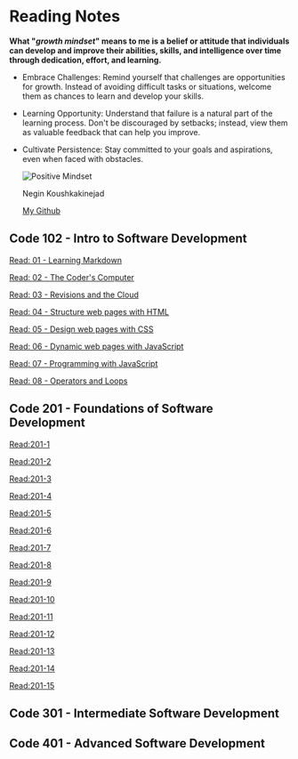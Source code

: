 # Reading Notes

**What "_growth mindset_" means to me is a belief or attitude that individuals can develop and improve their abilities, skills, and intelligence over time through dedication, effort, and learning.**

* Embrace Challenges:
Remind yourself that challenges are opportunities for growth. Instead of avoiding difficult tasks or situations, welcome them as chances to learn and develop your skills.

* Learning Opportunity:
Understand that failure is a natural part of the learning process. Don't be discouraged by setbacks; instead, view them as valuable feedback that can help you improve.

* Cultivate Persistence:
Stay committed to your goals and aspirations, even when faced with obstacles.

  ![Positive Mindset](https://m.media-amazon.com/images/I/81SyRrRPOGL._AC_UF894,1000_QL80_.jpg)

  Negin Koushkakinejad
  
  [My Github](https://github.com/neginkou/)

## Code 102 - Intro to Software Development

[Read: 01 - Learning Markdown](102/reading-1.md)

[Read: 02 - The Coder's Computer](102/reading-2.md)

[Read: 03 - Revisions and the Cloud](102/reading-3.md)

[Read: 04 - Structure web pages with HTML](102/reading-4.md)

[Read: 05 - Design web pages with CSS](102/reading-5.md)

[Read: 06 - Dynamic web pages with JavaScript](102/reading-6.md)

[Read: 07 - Programming with JavaScript](102/reading-7.md)

[Read: 08 - Operators and Loops](102/reading-8.md)

## Code 201 - Foundations of Software Development

[Read:201-1](201.reading1.md)

[Read:201-2](201.reading2.md)

[Read:201-3](201.reading3.md)

[Read:201-4](201.reading4.md)

[Read:201-5](201.reading5.md)

[Read:201-6](201.reading6.md)

[Read:201-7](201.reading7.md)

[Read:201-8](201.reading8.md)

[Read:201-9](201.reading9.md)

[Read:201-10](201.reading10.md)

[Read:201-11](201.reading11.md)

[Read:201-12](201.reading12.md)

[Read:201-13](201.reading13.md)

[Read:201-14](201.reading14.md)

[Read:201-15](201.reading15.md)

## Code 301 - Intermediate Software Development

## Code 401 - Advanced Software Development

